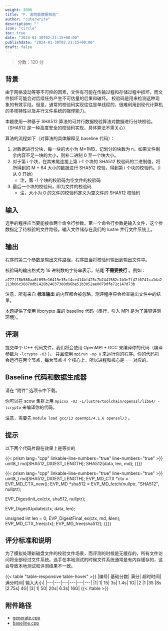 ```yaml
---
weight: 3006
title: "F. 高性能数据校验"
author: "cuterwrite"
description: ""
icon: "circle"
toc: true
date: "2024-01-30T02:21:15+00:00"
publishdate: "2024-01-30T02:21:15+00:00"
draft: false
---
```


> 分数：120 分

## 背景
由于网络波动等等不可控的因素，文件有可能在传输过程和存储过程中损坏，而文件损坏可能会对后续任务产生不可估量的后果和破坏。 校验码是用来检测这种现象的有效手段。但是，通常的校验码实现往往是单线程的，很难利用到现代计算机的多核特性以及并行文件系统的强悍能力。

本题使用一种基于 SHA512 算法的可并行数据校验算法对数据进行分块校验。（SHA512 是一种高度安全的校验码实现，具体算法不需关心）

算法的流程如下（对算法的具体解释见 baseline 代码）：
1. 对数据进行分块，每一块的大小为 M=1MB，记划分的块数为 n。如果文件剩余内容不足一块的大小，则补二进制 0 至一个块大小。
2. 对于第 i 个块，在其末尾连接上第 i-1 个块的 SHA512 校验码的二进制值，将所得到的 M + 64 大小的数据进行 SHA512 校验，得到第 i 个块的校验码。（i 从 0 开始）
    - 注，第 -1 个块的校验码为空文件的校验码
3. 最后一个块的校验码，即为文件的校验码
    - 注，大小为 0 的文件的校验码定义为空文件的 SHA512 校验码

## 输入
选手的程序应当要能接收两个命令行参数。第一个命令行参数是输入文件，这个参数指定了待校验的文件路径。输入文件储存在我们的 lustre 并行文件系统上。

## 输出
程序的第二个参数是输出文件路径，程序应当将校验码输出到输出文件中。

校验码的输出格式为 16 进制数的字符串表示，结尾 **不需要换行** 。例如：

`a777f78b580aa6f095e16415e35cf4ce414bf425c7b2441582c1b3e7f47f0741ca1da2213b06c36070db1428b24037380d96be51b3052ae0079dfe72c147d73b`

注意，所有来自 **标准输出** 的内容都会被忽略。测评程序只会检查输出文件中的结果。

本题提供了使用 libcrypto 库的 baseline 代码（串行，引入 MPI 是为了兼容评测环境）。

## 评测
提交单个 C++ 代码文件，我们将会使用 OpenMPI + GCC 来编译你的代码（编译参数为 `-lcrypto -O3` ）。 并且使用 `mpirun -np 8` 来运行你的程序。你的代码将会运行在两个节点，每台节点 4 个核心上，所以进程和核心是一一对应的。

## Baseline 代码和数据生成器
请在 “附件” 选项卡中下载。

你可以在 scow 集群上用 `mpicxx -O3 -L/lustre/toolchain/openssl/lib64/ -lcrypto` 来编译你的代码。

注意，需要先 `module load gcc/13 openmpi/4.1.6 openssl/3` 。

## 提示
以下两个代码片段在效果上是等价的

{{< prism lang="cpp" linkable-line-numbers="true" line-numbers="true" >}}
uint8_t md[SHA512_DIGEST_LENGTH];
SHA512(data, len, md);
{{</prism >}}


{{< prism lang="cpp" linkable-line-numbers="true" line-numbers="true" >}}
uint8_t md[SHA512_DIGEST_LENGTH];
EVP_MD_CTX *ctx = EVP_MD_CTX_new();
EVP_MD *sha512 = EVP_MD_fetch(nullptr, "SHA512", nullptr);

EVP_DigestInit_ex(ctx, sha512, nullptr);

EVP_DigestUpdate(ctx, data, len);

unsigned int len = 0;
EVP_DigestFinal_ex(ctx, md, &len);
EVP_MD_CTX_free(ctx);
EVP_MD_free(sha512);
{{</prism >}}

## 评分标准和说明
为了模拟处理新磁盘文件的校验文件场景，而评测的时候是无缓存的，所有文件访问将全部经过文件系统。选手在本地测试的时候文件系统通常是有内存缓存的，这会导致本地测试和评测结果不一致。

{{< table "table-responsive table-hover" >}}
|编号|	基础分数|	满分|	超时时间|	满分时间|	输入大小|
|---|---|---|---|---|---|
|1|	1|	15|	3s|	1.4s|	1G|
|2	|1	|35	|8s	|2.75s|	4G|
|3|	1|	50|	20s|	6.3s|	16G|
{{< /table >}}

## 附件路径
- [generate.cpp](https://cuterwrite-1302252842.file.myqcloud.com/attachments/F-checksum/generate.cpp)
- [baseline.cpp](https://cuterwrite-1302252842.file.myqcloud.com/attachments/F-checksum/baseline.cpp)
